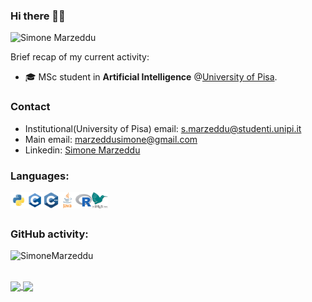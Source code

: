 ### Hi there 👋🏻

<p align="left"> <img src="https://komarev.com/ghpvc/?username=SimoneMarzeddu&label=Profile%20views&color=0e75b6&style=flat" alt="Simone Marzeddu" /> </p>

Brief recap of my current activity:
- 🎓 MSc student in <b>Artificial Intelligence</b> @<a href='https://didattica.di.unipi.it/en/master-programme-in-computer-science/curricula-2/curriculum-%c2%93artificial-intelligence%c2%94-2/' target="_blank">University of Pisa</a>.

### Contact
- Institutional(University of Pisa) email: <a href= "mailto:s.marzeddu@studenti.unipi.it" target="_blank">s.marzeddu@studenti.unipi.it</a>
- Main email: <a href= "mailto:marzeddusimone@gmail.com" target="_blank">marzeddusimone@gmail.com</a>
- Linkedin: <a href='https://www.linkedin.com/in/simone-marzeddu-6b5042285' target="_blank">Simone Marzeddu</a>

<!-- STATISTICS --
#### Interests
- Computational Social Science
- Data Mining
- Deep Learning and Neural Models
- Signal processing and analysis
-->
### Languages: 
<div>
<img width="26px" align="left" src="https://raw.githubusercontent.com/github/explore/80688e429a7d4ef2fca1e82350fe8e3517d3494d/topics/python/python.png">
<img align="left" alt="" width="26px" src="https://raw.githubusercontent.com/github/explore/80688e429a7d4ef2fca1e82350fe8e3517d3494d/topics/c/c.png">
<img align="left" alt="" width="26px" src="https://raw.githubusercontent.com/github/explore/80688e429a7d4ef2fca1e82350fe8e3517d3494d/topics/cpp/cpp.png">
<img align="left" alt="" width="26px" src="https://raw.githubusercontent.com/github/explore/80688e429a7d4ef2fca1e82350fe8e3517d3494d/topics/java/java.png">
<img align="left" alt="" width="26px" src="https://raw.githubusercontent.com/github/explore/80688e429a7d4ef2fca1e82350fe8e3517d3494d/topics/r/r.png">
<img align="left" alt="" width="26px" src="https://raw.githubusercontent.com/github/explore/80688e429a7d4ef2fca1e82350fe8e3517d3494d/topics/latex/latex.png">

<img align="left" alt="" width="26px" src="">
<img align="left" alt="" width="26px" src="">
</div>

<br/><br/>
### GitHub activity:
<!-- TROPHY -->
<p align="left"> <img src="https://github-profile-trophy.vercel.app/?username=SimoneMarzeddu&theme=gruvbox&no-bg=true" alt="SimoneMarzeddu" /> </p>

<br/>

<!-- STATISTICS -->
<a href="https://github.com/SimoneMarzeddu">
  <img align="center" src="https://github-readme-stats.vercel.app/api?username=SimoneMarzeddu&layout=compact&theme=calm&show_icons=true" />
</a>

<!-- LANGUAGES -->
<a href="https://github.com/SimoneMarzeddu">
  <img align="center" src="https://github-readme-stats.vercel.app/api/top-langs/?username=SimoneMarzeddu&layout=compact&theme=calm&hide=jupyter%20,CMake,shell,TeX,Makefile" />
</a>


<br/><br/>


<!--
**SimoneMarzeddu/SimoneMarzeddu** is a ✨ _special_ ✨ repository because its `README.md` (this file) appears on your GitHub profile.

Here are some ideas to get you started:

- 🔭 I’m currently working on ...
- 🌱 I’m currently learning ...
- 👯 I’m looking to collaborate on ...
- 🤔 I’m looking for help with ...
- 💬 Ask me about ...
- 📫 How to reach me: ...
- 😄 Pronouns: ...
- ⚡ Fun fact: ...
-->

